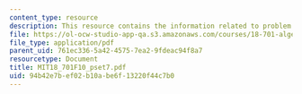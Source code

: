 ```yaml
---
content_type: resource
description: This resource contains the information related to problem set 7.
file: https://ol-ocw-studio-app-qa.s3.amazonaws.com/courses/18-701-algebra-i-fall-2010/94b42e7bef02b10abe6f13220f44c7b0_MIT18_701F10_pset7.pdf
file_type: application/pdf
parent_uid: 761ec336-5a42-4575-7ea2-9fdeac94f8a7
resourcetype: Document
title: MIT18_701F10_pset7.pdf
uid: 94b42e7b-ef02-b10a-be6f-13220f44c7b0
---
```

